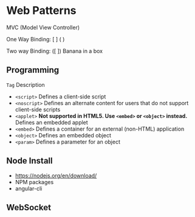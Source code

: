 # Web Patterns

MVC (Model View Controller)

One Way Binding:
[ ] 
( )

Two way Binding:
([ ]) Banana in a box

## Programming

```Tag```	Description
* ```<script>```	Defines a client-side script
* ```<noscript>```	Defines an alternate content for users that do not support client-side scripts
* ```<applet>```	**Not supported in HTML5. Use ```<embed>``` or ```<object>``` instead.**  Defines an embedded applet
* ```<embed>```	Defines a container for an external (non-HTML) application
* ```<object>```	Defines an embedded object
* ```<param>```	Defines a parameter for an object

## Node Install

* https://nodejs.org/en/download/
* NPM packages
* angular-cli

## WebSocket


